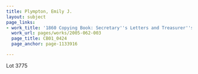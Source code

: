 ```yaml
---
title: Plympton, Emily J.
layout: subject
page_links:
- work_title: '1860 Copying Book: Secretary''s Letters and Treasurer''s Letters, 2005.062.003  '
  work_url: pages/works/2005-062-003
  page_title: CB01_0424
  page_anchor: page-1133916

---
```

<p>Lot 3775</p>